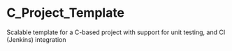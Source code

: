# C_Project_Template
Scalable template for a C-based project with support for unit testing, and CI (Jenkins) integration
